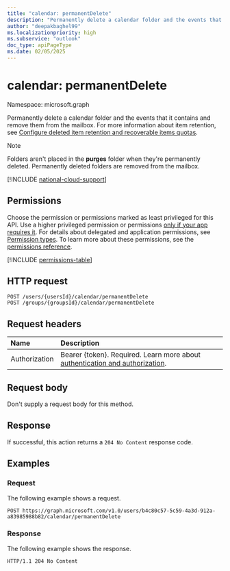 ```yaml
---
title: "calendar: permanentDelete"
description: "Permanently delete a calendar folder and the events that it contains and remove them from the mailbox."
author: "deepakbaghel99"
ms.localizationpriority: high
ms.subservice: "outlook"
doc_type: apiPageType
ms.date: 02/05/2025
---
```


# calendar: permanentDelete

Namespace: microsoft.graph


Permanently delete a calendar folder and the events that it contains and remove them from the mailbox. For more information about item retention, see [Configure deleted item retention and recoverable items quotas](/exchange/configure-deleted-item-retention-and-recoverable-items-quotas-exchange-2013-help).

> [!Note]
> Folders aren't placed in the **purges** folder when they're permanently deleted. Permanently deleted folders are removed from the mailbox.

[!INCLUDE [national-cloud-support](../../includes/global-only.md)]

## Permissions

Choose the permission or permissions marked as least privileged for this API. Use a higher privileged permission or permissions [only if your app requires it](/graph/permissions-overview#best-practices-for-using-microsoft-graph-permissions). For details about delegated and application permissions, see [Permission types](/graph/permissions-overview#permission-types). To learn more about these permissions, see the [permissions reference](/graph/permissions-reference).

<!-- { "blockType": "permissions", "name": "calendar_permanentdelete" } -->
[!INCLUDE [permissions-table](../includes/permissions/calendar-permanentdelete-permissions.md)]

## HTTP request

<!-- {
  "blockType": "ignored"
}
-->
``` http
POST /users/{usersId}/calendar/permanentDelete
POST /groups/{groupsId}/calendar/permanentDelete
```

## Request headers

|Name|Description|
|:---|:---|
|Authorization|Bearer {token}. Required. Learn more about [authentication and authorization](/graph/auth/auth-concepts).|

## Request body

Don't supply a request body for this method.

## Response

If successful, this action returns a `204 No Content` response code.

## Examples

### Request

The following example shows a request.
<!-- {
  "blockType": "request",
  "name": "calendarthis.permanentdelete"
}
-->
``` http
POST https://graph.microsoft.com/v1.0/users/b4c80c57-5c59-4a3d-912a-a83985988b82/calendar/permanentDelete
```

### Response

The following example shows the response.

<!-- {
  "blockType": "response",
  "truncated": true
}
-->
``` http
HTTP/1.1 204 No Content
```

